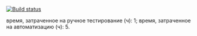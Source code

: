 [![Build status](https://ci.appveyor.com/api/projects/status/4ni9531udxoxqxux?svg=true)](https://ci.appveyor.com/project/MarinaMatvienko/patterns-2)

время, затраченное на ручное тестирование (ч): 1;
время, затраченное на автоматизацию (ч): 5.
